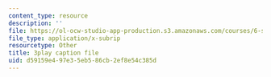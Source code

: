 ```yaml
---
content_type: resource
description: ''
file: https://ol-ocw-studio-app-production.s3.amazonaws.com/courses/6-s897-machine-learning-for-healthcare-spring-2019/d59159e497e35eb586cb2ef8e54c385d_0UFwGJe6ubg.vtt
file_type: application/x-subrip
resourcetype: Other
title: 3play caption file
uid: d59159e4-97e3-5eb5-86cb-2ef8e54c385d
---
```

